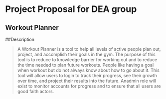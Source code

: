 # Project Proposal for DEA group
## Workout Planner

##Description

>A Workout Planner is a tool to help all levels of active people plan out, project, and accomplish their goals in the gym. 
>The purpose of this tool is to reduce to knowledge barrier for working out and to reduce the time needed to plan future workouts. 
>People like having a goal when workout but do not always know about how to go about it. This tool will allow users to login to 
>track their progress, see their growth over time, and project their results into the future. Anadmin role will exist to 
>monitor accounts for progress and to ensure that all users are good faith actors. 

